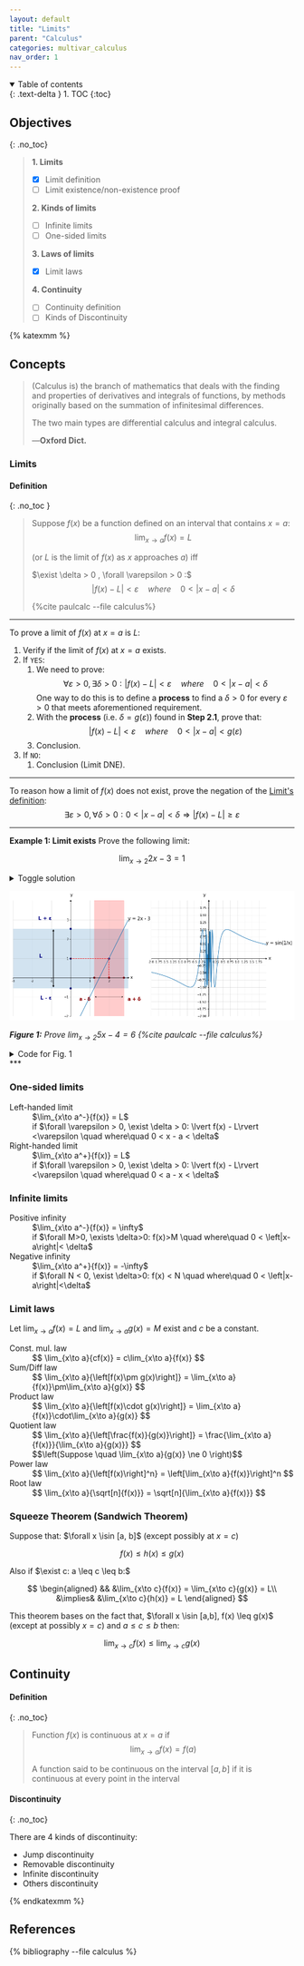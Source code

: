 ```yaml
---
layout: default
title: "Limits"
parent: "Calculus"
categories: multivar_calculus
nav_order: 1
---
```

<details open markdown="block">
  <summary>
    Table of contents
  </summary>
  {: .text-delta }
1. TOC
{:toc}
</details>

## Objectives

{: .no_toc}

> **1. Limits**
>
> - [x] Limit definition
> - [ ] Limit existence/non-existence proof
>
> **2. Kinds of limits**
>
> - [ ] Infinite limits
> - [ ] One-sided limits
>
> **3. Laws of limits**
>
> - [x] Limit laws
>
> **4. Continuity**
>
> - [ ] Continuity definition
> - [ ] Kinds of Discontinuity

{% katexmm %}

## Concepts

> (Calculus is) the branch of mathematics that deals with the finding and
> properties of derivatives and integrals of functions, by methods originally
> based on the summation of infinitesimal differences.
>
> The two main types are differential calculus and integral calculus.
>
> —**Oxford Dict.**

### Limits

#### Definition
{: .no_toc }

> Suppose $f(x)$ be a function defined on an interval that contains $x=a$:
> $$ \lim_{x\to a}{f(x)=L}$$
>
> (or $L$ is the limit of $f(x)$ as $x$ approaches $a$) iff
>
> $\exist \delta > 0 , \forall \varepsilon > 0 :$
> $$ \lvert f(x) - L\rvert < \varepsilon \quad where\quad 0 < \lvert x-a \rvert < \delta$$
>
> {%cite paulcalc --file calculus%}

***

To prove a limit of $f(x)$ at $x=a$ is $L$:

1. Verify if the limit of $f(x)$ at $x=a$ exists.
2. If `YES`:
   1. We need to prove: $$\forall \varepsilon > 0, \exists \delta > 0: \lvert f(x) - L\rvert < \varepsilon \quad where\quad 0 < \lvert x-a \rvert < \delta$$ One way to do this is to define a **process** to find a $\delta > 0$ for every $\varepsilon > 0$ that meets aforementioned requirement.
   2. With the **process** (i.e. $\delta=g(\varepsilon)$) found in <b>Step 2.1</b>, prove that: $$\lvert f(x) - L\rvert < \varepsilon \quad where\quad 0 < \lvert x-a \rvert < g(\varepsilon)$$
   3. Conclusion.
3. If `NO`:
   1. Conclusion (Limit DNE).

***

To reason how a limit of $f(x)$ does not exist, prove the negation of the [Limit's definition](#limits):
$$
\exists \varepsilon > 0, \forall \delta > 0: 0 < \lvert x-a\rvert < \delta \Rightarrow \lvert f(x) - L \rvert \geq \varepsilon
$$

***

**Example 1: Limit exists** Prove the following limit:

$$\lim_{x\to 2}{2x - 3} = 1$$

<details>
  <summary>Toggle solution</summary>
<br/>

Assume that the limit of $f(x) = 2x-3$ exists and $\forall \varepsilon > 0, \exist\delta > 0$:

$$
0 <\lvert x-2\rvert < \delta \implies \lvert f(x) - 1 \rvert < \varepsilon\qquad (*)
$$

From the *right* side of the inequation, we have:

$$
\begin{aligned}
 &\qquad& \lvert f(x)-1\rvert   &< \varepsilon\\
 \iff&&   \lvert (2x-3)-1\rvert  &< \varepsilon\\
 \iff&&   \lvert 2(x - 2)\rvert  &< \varepsilon\\
 \iff&&   \lvert x-2\rvert       &< \frac{\varepsilon}{2}\qquad (**)
\end{aligned}
$$

Also the *left* side of the inequation shows that:

$$
0 <\lvert x-2\rvert < \delta \qquad (***)
$$

In order for $(*)$ to be TRUE, the inequation below must be correct:

$$
0 <\lvert x-2\rvert < \delta\implies \lvert x-2\rvert <\frac{\varepsilon}{2}
$$

In other words, $0 < \lvert x-2\rvert < \delta \leq \frac{\varepsilon}{2}$. Choose $\delta = \frac{\varepsilon}{2}$, which is one of the solution of the inequation, as the $\delta$ solution for all $\varepsilon > 0$ of the inequation $(*)$.

<br/>

Finally, we must verify if the equation $(*)$ is correct for all $\varepsilon > 0$ with $\delta = \frac{\varepsilon}{2}$.

$$
\begin{aligned}
  \forall \varepsilon > 0,\delta = \frac{\varepsilon}{2} > 0, x\ne 2: &&&& \\
  &\qquad& &&& \left|x-2\right|           &&< \frac{\varepsilon}{2} \\
  \iff&&   && 0 &<\left|2(x-2)\right|     &&< \varepsilon\\
  \iff&&   && 0 &<\left|(2x - 3)-1\right| &&< \varepsilon\\
  \iff&&   && 0 &<\left|f(x)-1\right|     &&< \varepsilon
\end{aligned}
$$

</details>

![Figure 2](/assets/images/limits_files/limits_2_0.png)

*<b>Figure 1:</b> Prove $\lim_{x\to 2}{5x-4} = 6$ {%cite paulcalc --file calculus%}*

<details>
    <summary>Code for Fig. 1</summary>
    {% capture my_include %}{% include nb/limits.md %}{% endcapture %}
    {{ my_include | markdownify }}
</details>
***

### One-sided limits

<dl>
  <dt>Left-handed limit</dt>
  <dd>$\lim_{x\to a^-}{f(x)} = L$</dd>
  <dd>if $\forall \varepsilon > 0, \exist \delta > 0: \lvert f(x) - L\rvert <\varepsilon \quad where\quad 0 < x - a < \delta$</dd>
  <dt>Right-handed limit</dt>
  <dd>$\lim_{x\to a^+}{f(x)} = L$</dd>
  <dd>if $\forall \varepsilon > 0, \exist \delta > 0: \lvert f(x) - L\rvert <\varepsilon \quad where\quad 0 < a - x < \delta$</dd>
</dl>

### Infinite limits

<dl>
  <dt>Positive infinity</dt>
  <dd>$\lim_{x\to a^-}{f(x)} = \infty$</dd>
  <dd>if $\forall M>0, \exists \delta>0: f(x)>M \quad where\quad 0 < \left|x-a\right|< \delta$</dd>
  <dt>Negative infinity</dt>
  <dd>$\lim_{x\to a^+}{f(x)} = -\infty$</dd>
  <dd>if $\forall N < 0, \exist \delta>0: f(x) < N \quad where\quad 0 < \left|x-a\right|<\delta$</dd>
</dl>

### Limit laws

Let $\lim_{x\to a}{f(x)} = L$ and $\lim_{x\to a}{g(x)}=M$ exist and $c$ be a constant.

<dl>
  <dt>Const. mul. law</dt>
  <dd>
    $$
    \lim_{x\to a}{cf(x)} = c\lim_{x\to a}{f(x)}
    $$
  </dd>
  <dt>Sum/Diff law</dt>
  <dd>
    $$
    \lim_{x\to a}{\left[f(x)\pm g(x)\right]} = \lim_{x\to a}{f(x)}\pm\lim_{x\to a}{g(x)}
    $$
  </dd>
  <dt>Product law</dt>
  <dd>
    $$
    \lim_{x\to a}{\left[f(x)\cdot g(x)\right]} = \lim_{x\to a}{f(x)}\cdot\lim_{x\to a}{g(x)}
    $$
  </dd>
  <dt>Quotient law</dt>
  <dd>
    $$
    \lim_{x\to a}{\left[\frac{f(x)}{g(x)}\right]} = \frac{\lim_{x\to a}{f(x)}}{\lim_{x\to a}{g(x)}}
    $$
  </dd>
  <dd>
    $$\left(Suppose \quad \lim_{x\to a}{g(x)} \ne 0 \right)$$
  </dd>
  <dt>Power law</dt>
  <dd>
    $$
    \lim_{x\to a}{\left[f(x)\right]^n} = \left[\lim_{x\to a}{f(x)}\right]^n
    $$
  </dd>
  <dt>Root law</dt>
  <dd>
    $$
    \lim_{x\to a}{\sqrt[n]{f(x)}} = \sqrt[n]{\lim_{x\to a}{f(x)}}
    $$
  </dd>
</dl>

### Squeeze Theorem (Sandwich Theorem)

Suppose that: $\forall x \isin [a, b]$ (except possibly at $x=c$)

$$
f(x) \leq h(x) \leq g(x)
$$

Also if $\exist c: a \leq c \leq b:$

$$
\begin{aligned}
&& &\lim_{x\to c}{f(x)} = \lim_{x\to c}{g(x)} = L\\
&\implies& &\lim_{x\to c}{h(x)} = L
\end{aligned}
$$

This theorem bases on the fact that, $\forall x \isin [a,b], f(x) \leq g(x)$ (except at possibly $x=c$) and $a \leq c \leq b$ then:

$$
\lim_{x\to c}{f(x)} \leq \lim_{x\to c}{g(x)}
$$

## Continuity

#### Definition
{: .no_toc}

> Function $f(x)$ is continuous at $x=a$ if
> $$ \lim_{x\to a}{f(x)} = f(a) $$
>
> A function said to be continuous on the interval $\left[a, b\right]$ if it is continuous at every point in the interval

#### Discontinuity
{: .no_toc}

There are 4 kinds of discontinuity:

- Jump discontinuity
- Removable discontinuity
- Infinite discontinuity
- Others discontinuity

{% endkatexmm %}

## References

{% bibliography --file calculus %}
